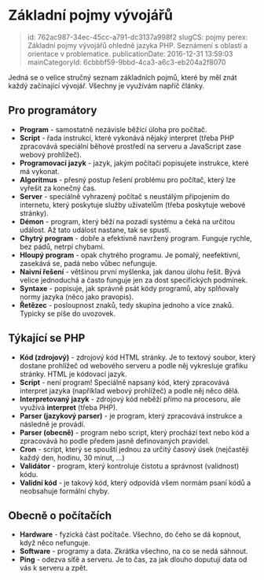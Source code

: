 Základní pojmy vývojářů
================================

> id: 762ac987-34ec-45cc-a791-dc3137a998f2
> slugCS: pojmy
> perex: Základní pojmy vývojářů ohledně jazyka PHP. Seznámení s oblastí a orientace v problematice.
> publicationDate: 2016-12-31 13:59:03
> mainCategoryId: 6cbbbf59-9bbd-4ca3-a6c3-eb204a2f8070

Jedná se o velice stručný seznam základních pojmů, které by měl znát každý začínající vývojář. Všechny je využívám napříč články.

Pro programátory
--------------------------

- **Program** - samostatně nezávisle běžící úloha pro počítač.
- **Script** - řada instrukcí, které vykonává nějaký interpret (třeba PHP zpracovává speciální běhové prostředí na serveru a JavaScript zase webový prohlížeč).
- **Programovací jazyk** - jazyk, jakým počítači popisujete instrukce, které má vykonat.
- **Algoritmus** - přesný postup řešení problému pro počítač, který lze vyřešit za konečný čas.
- **Server** - speciálně vyhrazený počítač s neustálým připojením do internetu, který poskytuje služby uživatelům (třeba poskytuje webové stránky).
- **Démon** - program, který běží na pozadí systému a čeká na určitou událost. Až tato událost nastane, tak se spustí.
- **Chytrý program** - dobře a efektivně navržený program. Funguje rychle, bez pádů, netrpí chybami.
- **Hloupý program** - opak chytrého programu. Je pomalý, neefektivní, zasekává se, padá nebo vůbec nefunguje.
- **Naivní řešení** - většinou první myšlenka, jak danou úlohu řešit. Bývá velice jednoduchá a často funguje jen za dost specifických podmínek.
- **Syntaxe** - popisuje, jak správně psát kódy programů, aby splňovaly normy jazyka (něco jako pravopis).
- **Řetězec** - posloupnost znaků, tedy skupina jednoho a více znaků. Typicky se píše do uvozovek.

Týkající se PHP
--------------------------

- **Kód (zdrojový)** - zdrojový kód HTML stránky. Je to textový soubor, který dostane prohlížeč od webového serveru a podle něj vykresluje grafiku stránky. HTML je kódovací jazyk.
- **Script** - není program! Speciálně napsaný kód, který zpracovává interpret jazyka (například webový prohlížeč) a podle něj něco dělá.
- **Interpretovaný jazyk** - zdrojový kód neběží přímo na procesoru, ale využívá **interpret** (třeba PHP).
- **Parser (jazykový parser)** - je program, který zpracovává instrukce a následně je provádí.
- **Parser (obecně)** - program nebo script, který prochází text nebo kód a zpracovává ho podle předem jasně definovaných pravidel.
- **Cron** - script, který se spouští jednou za určitý časový úsek (nejčastěji každý den, hodinu, 30 minut, ...)
- **Validátor** - program, který kontroluje čistotu a správnost (validnost) kódu.
- **Validní kód** - je takový kód, který odpovídá všem normám psaní kódů a neobsahuje formální chyby.

Obecně o počítačích
--------------------------

- **Hardware** - fyzická část počítače. Všechno, do čeho se dá kopnout, když něco nefunguje.
- **Software** - programy a data. Zkrátka všechno, na co se nedá sáhnout.
- **Ping** - odezva síťě a serveru. Je to čas, za jak dlouho doputují data od vás k serveru a zpět.
